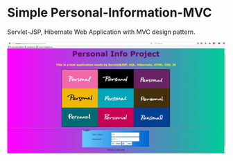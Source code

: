# Simple Personal-Information-MVC
Servlet-JSP, Hibernate Web Application with MVC design pattern.

<img src="https://github.com/Coder-ACJHP/Personal-Information-MVC/blob/master/WebContent/images/FB_IMG_1494872305120.jpg">

